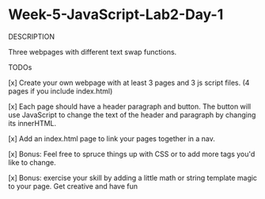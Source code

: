 # Week-5-JavaScript-Lab2-Day-1

DESCRIPTION

Three webpages with different text swap functions. 

TODOs

  [x] Create your own webpage with at least 3 pages and 3 js script files. (4 pages if you include index.html)
  
  [x] Each page should have a header paragraph and button. The button will use JavaScript to change the text of the header and paragraph by changing its innerHTML.
  
  [x] Add an index.html page to link your pages together in a nav.
  
  [x] Bonus: Feel free to spruce things up with CSS or to add more tags you'd like to change.
  
  [x] Bonus: exercise your skill by adding a little math or string template magic to your page. Get creative and have fun
  
